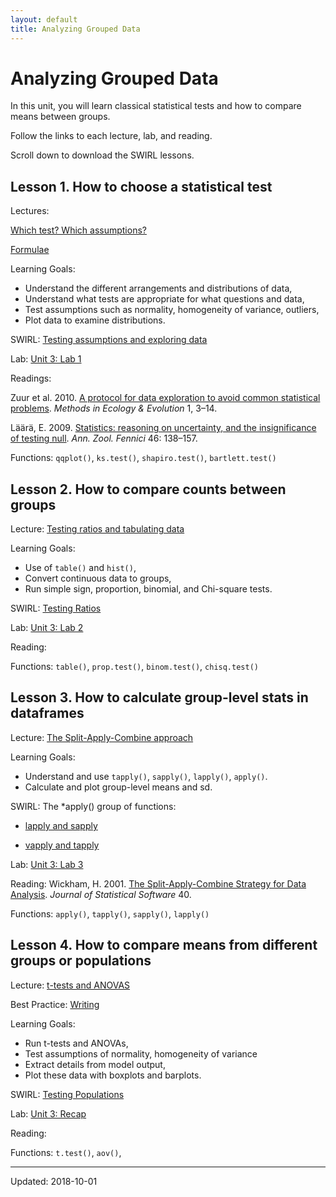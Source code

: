 ```yaml
---
layout: default
title: Analyzing Grouped Data
---
```


# Analyzing Grouped Data

In this unit, you will learn classical statistical tests and how to compare means between groups.

Follow the links to each lecture, lab, and reading.

Scroll down to download the SWIRL lessons.


## Lesson 1. How to choose a statistical test

Lectures: 

[Which test? Which assumptions?](../unit3/which-test.html)

[Formulae](../unit3/formulae.html)

Learning Goals:

 - Understand the different arrangements and distributions of data,
 - Understand what tests are appropriate for what questions and data,
 - Test assumptions such as normality, homogeneity of variance, outliers,
 - Plot data to examine distributions.

SWIRL: [Testing assumptions and exploring data](../unit3/swirl/Testing_Assumptions_and_Exploring_Data.html)

Lab: [Unit 3: Lab 1](../unit3/labs.html)

Readings: 

Zuur et al. 2010. [A protocol for data exploration to avoid common statistical problems](https://www.dair.nl/wp-content/uploads/2017/03/Zuur_et_al-2010-Methods_in_Ecology_and_Evolution.pdf). *Methods in Ecology & Evolution* 1, 3–14.

Läärä, E. 2009. [Statistics: reasoning on uncertainty, and the insignificance of testing null](http://www.sekj.org/PDF/anz46-free/anz46-138.pdf). *Ann. Zool. Fennici* 46: 138–157. 

Functions: `qqplot()`, `ks.test()`, `shapiro.test()`, `bartlett.test()`


## Lesson 2. How to compare counts between groups

Lecture: [Testing ratios and tabulating data](../unit3/testing-ratios.html)

Learning Goals:

 - Use of `table()` and `hist()`,
 - Convert continuous data to groups,
 - Run simple sign, proportion, binomial, and Chi-square tests.

SWIRL: [Testing Ratios](../unit3/swirl/testing-ratios.html)

Lab: [Unit 3: Lab 2](../unit3/labs.html)

Reading:

Functions: `table()`, `prop.test()`, `binom.test()`, `chisq.test()`

## Lesson 3. How to calculate group-level stats in dataframes

Lecture: [The Split-Apply-Combine approach](../unit3/split-apply-combine.html)

Learning Goals:

 - Understand and use `tapply()`, `sapply()`, `lapply()`, `apply()`.
 - Calculate and plot group-level means and sd.

SWIRL: The *apply() group of functions:

 - [lapply and sapply](../unit3/swirl/lapply_and_sapply.html)
 
 - [vapply and tapply](../unit3/swirl/vapply_and_tapply.html)

Lab: [Unit 3: Lab 3](../unit3/labs.html)

Reading: Wickham, H. 2001. [The Split-Apply-Combine Strategy for Data Analysis](https://www.jstatsoft.org/article/view/v040i01/v40i01.pdf). *Journal of Statistical Software* 40. 

Functions: `apply()`, `tapply()`, `sapply()`, `lapply()`


## Lesson 4. How to compare means from different groups or populations

Lecture: [t-tests and ANOVAS](../unit3/testing-populations.html)

Best Practice: [Writing](../best/writing.html)

Learning Goals:

 - Run t-tests and ANOVAs,
 - Test assumptions of normality, homogeneity of variance
 - Extract details from model output,
 - Plot these data with boxplots and barplots.

SWIRL: [Testing Populations](../unit3/swirl/testing-populations.html)

Lab: [Unit 3: Recap](../unit3/labs.html)

Reading:

Functions: `t.test()`, `aov()`,

 - - -
 
 Updated: 2018-10-01
 
